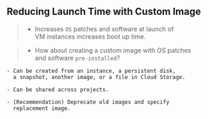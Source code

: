 ## Reducing Launch Time with Custom Image

> - Increases `OS` patches and software at launch of <br />
    VM instances increases boot up time.

> - How about creating a custom image with OS patches <br />
    and software `pre-installed`?

```plaintext
- Can be created from an instance, a persistent disk,
  a snapshot, another image, or a file in Cloud Storage.

- Can be shared across projects.

- (Recommendation) Deprecate old images and specify
  replacement image.
```

